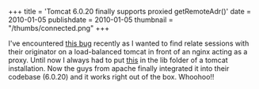 +++
title = 'Tomcat 6.0.20 finally supports proxied getRemoteAdr()'
date = 2010-01-05
publishdate = 2010-01-05
thumbnail = "/thumbs/connected.png"
+++

I've encountered <a href="https://issues.apache.org/bugzilla/show_bug.cgi?id=47330">this bug</a> recently as I wanted to
find relate sessions with their originator on a load-balanced tomcat in front of an nginx acting as a proxy. Until now I
always had to put <a href="https://github.com/publicissapient-france/xebia-servlet-extras/blob/b263636fc78f8794dde57d92b835edb5e95ce379/src/main/java/fr/xebia/servlet/filter/XForwardedFilter.java">this</a>
in the lib folder of a tomcat installation. Now the guys from apache finally integrated it into their codebase (6.0.20)
and it works right out of the box. Whoohoo!!
